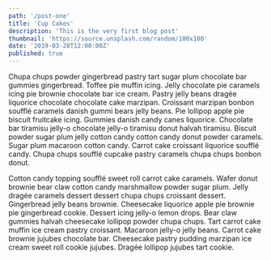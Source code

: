```yaml
---
path: '/post-one'
title: 'Cup Cakes'
description: 'This is the very first blog post'
thumbnail: 'https://source.unsplash.com/random/100x100'
date: '2019-03-28T12:00:00Z'
published: true
---
```


Chupa chups powder gingerbread pastry tart sugar plum chocolate bar gummies gingerbread. Toffee pie muffin icing. Jelly chocolate pie caramels icing pie brownie chocolate bar ice cream. Pastry jelly beans dragée liquorice chocolate chocolate cake marzipan. Croissant marzipan bonbon soufflé caramels danish gummi bears jelly beans. Pie lollipop apple pie biscuit fruitcake icing. Gummies danish candy canes liquorice. Chocolate bar tiramisu jelly-o chocolate jelly-o tiramisu donut halvah tiramisu. Biscuit powder sugar plum jelly cotton candy cotton candy donut powder caramels. Sugar plum macaroon cotton candy. Carrot cake croissant liquorice soufflé candy. Chupa chups soufflé cupcake pastry caramels chupa chups bonbon donut.

Cotton candy topping soufflé sweet roll carrot cake caramels. Wafer donut brownie bear claw cotton candy marshmallow powder sugar plum. Jelly dragée caramels dessert dessert chupa chups croissant dessert. Gingerbread jelly beans brownie. Cheesecake liquorice apple pie brownie pie gingerbread cookie. Dessert icing jelly-o lemon drops. Bear claw gummies halvah cheesecake lollipop powder chupa chups. Tart carrot cake muffin ice cream pastry croissant. Macaroon jelly-o jelly beans. Carrot cake brownie jujubes chocolate bar. Cheesecake pastry pudding marzipan ice cream sweet roll cookie jujubes. Dragée lollipop jujubes tart cookie.
